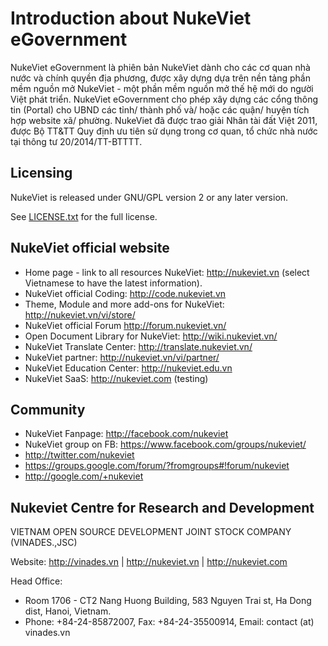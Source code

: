 # Introduction about NukeViet eGovernment

NukeViet eGovernment là phiên bản NukeViet dành cho các cơ quan nhà nước và chính quyền địa phương, được xây dựng dựa trên nền tảng phần mềm nguồn mở NukeViet - một phần mềm nguồn mở thế hệ mới do người Việt phát triển. NukeViet eGovernment cho phép xây dựng các cổng thông tin (Portal) cho UBND các tỉnh/ thành phố và/ hoặc các quận/ huyện tích hợp website xã/ phường. NukeViet đã được trao giải Nhân tài đất Việt 2011, được Bộ TT&TT Quy định ưu tiên sử dụng trong cơ quan, tổ chức nhà nước tại thông tư 20/2014/TT-BTTTT.

## Licensing
NukeViet is released under GNU/GPL version 2 or any later version.

See [LICENSE.txt](LICENSE.txt) for the full license.

## NukeViet official website
  - Home page - link to all resources NukeViet: http://nukeviet.vn (select Vietnamese to have the latest information).
  - NukeViet official Coding: http://code.nukeviet.vn
  - Theme, Module and more add-ons for NukeViet: http://nukeviet.vn/vi/store/
  - NukeViet official Forum http://forum.nukeviet.vn/
  - Open Document Library for NukeViet: http://wiki.nukeviet.vn/
  - NukeViet Translate Center: http://translate.nukeviet.vn/
  - NukeViet partner: http://nukeviet.vn/vi/partner/
  - NukeViet Education Center: http://nukeviet.edu.vn
  - NukeViet SaaS: http://nukeviet.com (testing)

## Community
  - NukeViet Fanpage: http://facebook.com/nukeviet
  - NukeViet group on FB: https://www.facebook.com/groups/nukeviet/
  - http://twitter.com/nukeviet
  - https://groups.google.com/forum/?fromgroups#!forum/nukeviet
  - http://google.com/+nukeviet



## Nukeviet Centre for Research and Development
VIETNAM OPEN SOURCE DEVELOPMENT JOINT STOCK COMPANY (VINADES.,JSC)

Website: http://vinades.vn | http://nukeviet.vn | http://nukeviet.com

Head Office:
  - Room 1706 - CT2 Nang Huong Building, 583 Nguyen Trai st, Ha Dong dist, Hanoi, Vietnam.
  - Phone: +84-24-85872007, Fax: +84-24-35500914, Email: contact (at) vinades.vn
